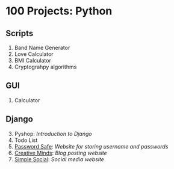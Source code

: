 # 100 Projects: Python

## Scripts
1. Band Name Generator
2. Love Calculator
3. BMI Calculator
4. Cryptograhpy algorithms

## GUI
1. Calculator

## Django
3. Pyshop: *Introduction to Django*
4. Todo List
5. [Password Safe](https://github.com/RahulBhoir/django-projects/tree/master/password_safe): *Website for storing username and passwords*
6. [Creative Minds](https://github.com/RahulBhoir/Creative-Minds): *Blog posting website*
7. [Simple Social](https://github.com/RahulBhoir/simple-social): *Social media website*
